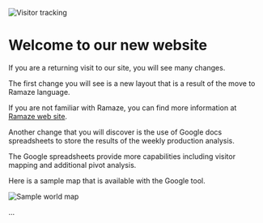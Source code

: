 ![Visitor tracking](/images/visitors.jpg)
# Welcome to our new website
If you are a returning visit to our site, you will see many changes.

The first change you will see is a new layout that is a result of the move to Ramaze language.

If you are not familiar with Ramaze, you can find more information at [Ramaze web site](http://ramaze.net).

Another change that you will discover is the use of Google docs spreadsheets to store the results of the weekly production analysis.

The Google spreadsheets provide more capabilities including visitor mapping and additional pivot analysis.

Here is a sample map that is available with the Google tool.

![Sample world map](/images/world_map.jpg)

...
